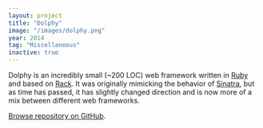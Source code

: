 ```yaml
---
layout: project
title: "Dolphy"
image: "/images/dolphy.png"
year: 2014
tag: "Miscellaneous"
inactive: true
---
```


Dolphy is an incredibly small (~200 LOC) web framework written in
[Ruby](https://www.ruby-lang.org/en/) and based on
[Rack](https://rack.github.io). It was originally mimicking the behavior of
[Sinatra](http://www.sinatrarb.com), but as time has passed, it has slightly
changed direction and is now more of a mix between different web frameworks.

[Browse repository on GitHub](https://github.com/majjoha/dolphy).
